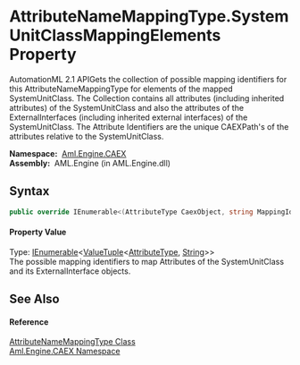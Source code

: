 AttributeNameMappingType.SystemUnitClassMappingElements Property
================================================================
AutomationML 2.1 APIGets the collection of possible mapping identifiers for this AttributeNameMappingType for elements of the mapped SystemUnitClass. The Collection contains all attributes (including inherited attributes) of the SystemUnitClass and also the attributes of the ExternalInterfaces (including inherited external interfaces) of the SystemUnitClass. The Attribute Identifiers are the unique CAEXPath's of the attributes relative to the SystemUnitClass.

  **Namespace:**  [Aml.Engine.CAEX][1]  
  **Assembly:**  AML.Engine (in AML.Engine.dll)

Syntax
------

```csharp
public override IEnumerable<(AttributeType CaexObject, string MappingIdentifier)> SystemUnitClassMappingElements { get; }
```

#### Property Value
Type: [IEnumerable][2]&lt;[ValueTuple][3]&lt;[AttributeType][4], [String][5]>>  
 The possible mapping identifiers to map Attributes of the SystemUnitClass and its ExternalInterface objects. 

See Also
--------

#### Reference
[AttributeNameMappingType Class][6]  
[Aml.Engine.CAEX Namespace][1]  

[1]: ../README.md
[2]: https://docs.microsoft.com/dotnet/api/system.collections.generic.ienumerable-1
[3]: https://docs.microsoft.com/dotnet/api/system.valuetuple-2
[4]: ../AttributeType/README.md
[5]: https://docs.microsoft.com/dotnet/api/system.string
[6]: README.md
[7]: https://www.automationml.org
[8]: ../../icons/logoShade.png